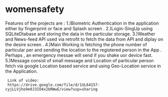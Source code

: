 # womensafety

Features of the projects are :
  1.)Biometric Authentication in the application either by fingerprint or face and Splash screen .
  2.)Login-SingUp using SQLiteDtabase and storing the data in the particular storage.
  3.)Weather and News-feed API used via retrofit to fetch the data from API and diplay on the desire screen .
  4.)Main Working is fetching the phone number of particular per and sending the location 
     to the registered person in the App . Perhaps , an emergency messae will send if you shake uor device fast.
  5.)Message consist of small message and Location of particular person fetch via google Location based service
     and using Geo-Location service in the Application.


     Link of video:
     https://drive.google.com/file/d/1UL64157-cyjLLVjho9e0J3IO4x2bRWwE/view?usp=sharing
     
     
